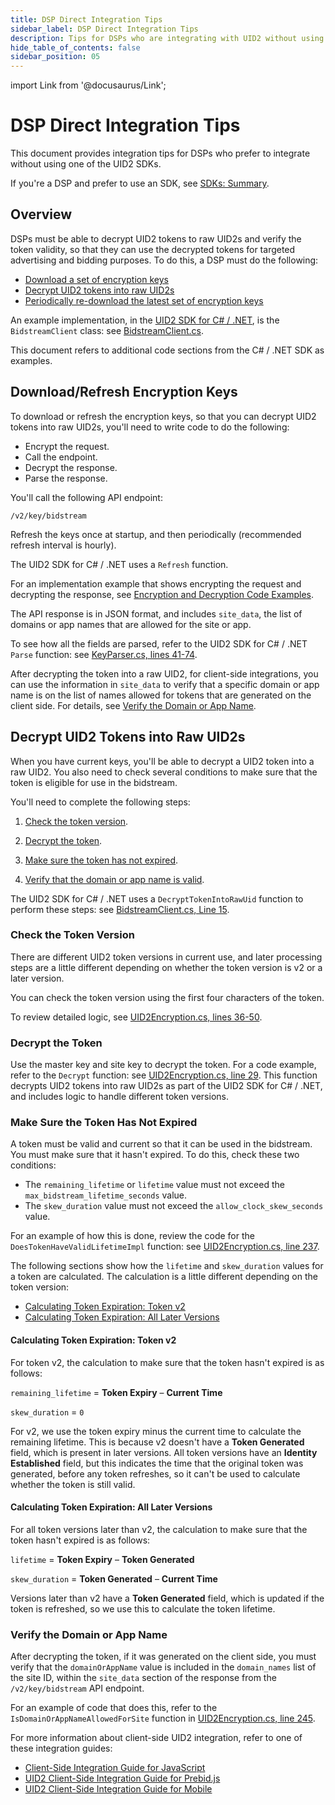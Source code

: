 ```yaml
---
title: DSP Direct Integration Tips
sidebar_label: DSP Direct Integration Tips
description: Tips for DSPs who are integrating with UID2 without using SDKs.
hide_table_of_contents: false
sidebar_position: 05
---
```


import Link from '@docusaurus/Link';

# DSP Direct Integration Tips

This document provides integration tips for DSPs who prefer to integrate without using one of the UID2 SDKs.

If you're a DSP and prefer to use an SDK, see [SDKs: Summary](../sdks/summary-sdks.md).

## Overview

DSPs must be able to decrypt UID2 tokens to raw UID2s and verify the token validity, so that they can use the decrypted tokens for targeted advertising and bidding purposes. To do this, a DSP must do the following:

- [Download a set of encryption keys](#downloadrefresh-encryption-keys)
- [Decrypt UID2 tokens into raw UID2s](#decrypt-uid2-tokens-into-raw-uid2s)
- [Periodically re-download the latest set of encryption keys](#downloadrefresh-encryption-keys)

An example implementation, in the [UID2 SDK for C#&nbsp;/&nbsp;.NET](https://github.com/IABTechLab/uid2-client-net), is the `BidstreamClient` class: see [BidstreamClient.cs](https://github.com/IABTechLab/uid2-client-net/blob/6ac53b106301e431a4aada3cbfbb93f8164ff7be/src/UID2.Client/BidstreamClient.cs).

This document refers to additional code sections from the C#&nbsp;/&nbsp;.NET SDK as examples.

## Download/Refresh Encryption Keys

To download or refresh the encryption keys, so that you can decrypt UID2 tokens into raw UID2s, you'll need to write code to do the following:

- Encrypt the request.
- Call the endpoint.
- Decrypt the response.
- Parse the response.

You'll call the following API endpoint:

```
/v2/key/bidstream
```

Refresh the keys once at startup, and then periodically (recommended refresh interval is hourly).

The UID2 SDK for C#&nbsp;/&nbsp;.NET uses a `Refresh` function.

For an implementation example that shows encrypting the request and decrypting the response, see [Encryption and Decryption Code Examples](../getting-started/gs-encryption-decryption.md#encryption-and-decryption-code-examples).

The API response is in JSON format, and includes `site_data`, the list of domains or app names that are allowed for the site or app.

To see how all the fields are parsed, refer to the UID2 SDK for C#&nbsp;/&nbsp;.NET `Parse` function: see [KeyParser.cs, lines 41-74](https://github.com/IABTechLab/uid2-client-net/blob/6ac53b106301e431a4aada3cbfbb93f8164ff7be/src/UID2.Client/KeyParser.cs#L41-L74).

After decrypting the token into a raw UID2, for client-side integrations, you can use the information in `site_data` to verify that a specific domain or app name is on the list of names allowed for tokens that are generated on the client side. For details, see [Verify the Domain or App Name](#verify-the-domain-or-app-name).

## Decrypt UID2 Tokens into Raw UID2s

When you have current keys, you'll be able to decrypt a UID2 token into a raw UID2. You also need to check several conditions to make sure that the token is eligible for use in the bidstream.

You'll need to complete the following steps:

1. [Check the token version](#check-the-token-version).

1. [Decrypt the token](#decrypt-the-token).

1. [Make sure the token has not expired](#make-sure-the-token-has-not-expired).

1. [Verify that the domain or app name is valid](#verify-the-domain-or-app-name).

The UID2 SDK for C# / .NET uses a `DecryptTokenIntoRawUid` function to perform these steps: see [BidstreamClient.cs, Line 15](https://github.com/IABTechLab/uid2-client-net/blob/6ac53b106301e431a4aada3cbfbb93f8164ff7be/src/UID2.Client/BidstreamClient.cs#L15).

### Check the Token Version

There are different UID2 token versions in current use, and later processing steps are a little different depending on whether the token version is v2 or a later version.

You can check the token version using the first four characters of the token.

To review detailed logic, see [UID2Encryption.cs, lines 36-50](https://github.com/IABTechLab/uid2-client-net/blob/6ac53b106301e431a4aada3cbfbb93f8164ff7be/src/UID2.Client/UID2Encryption.cs#L36-L50).

### Decrypt the Token

Use the master key and site key to decrypt the token. For a code example, refer to the `Decrypt` function: see [UID2Encryption.cs, line 29](https://github.com/IABTechLab/uid2-client-net/blob/6ac53b106301e431a4aada3cbfbb93f8164ff7be/src/UID2.Client/UID2Encryption.cs#L29). This function decrypts UID2 tokens into raw UID2s as part of the UID2 SDK for C# / .NET, and includes logic to handle different token versions.

### Make Sure the Token Has Not Expired

A token must be valid and current so that it can be used in the bidstream. You must make sure that it hasn't expired. To do this, check these two conditions:

- The `remaining_lifetime` or `lifetime` value must not exceed the `max_bidstream_lifetime_seconds` value.
- The `skew_duration` value must not exceed the `allow_clock_skew_seconds` value.

 For an example of how this is done, review the code for the `DoesTokenHaveValidLifetimeImpl` function: see [UID2Encryption.cs, line 237](https://github.com/IABTechLab/uid2-client-net/blob/6ac53b106301e431a4aada3cbfbb93f8164ff7be/src/UID2.Client/UID2Encryption.cs#L237).

The following sections show how the `lifetime` and `skew_duration` values for a token are calculated. The calculation is a little different depending on the token version:

- [Calculating Token Expiration: Token v2](#calculating-token-expiration-token-v2)
- [Calculating Token Expiration: All Later Versions](#calculating-token-expiration-all-later-versions)

#### Calculating Token Expiration: Token v2

For token v2, the calculation to make sure that the token hasn't expired is as follows:

`remaining_lifetime` = **Token Expiry** &#8211; **Current Time**

`skew_duration` = `0`

For v2, we use the token expiry minus the current time to calculate the remaining lifetime. This is because v2 doesn't have a **Token Generated** field, which is present in later versions. All token versions have an **Identity Established** field, but this indicates the time that the original token was generated, before any token refreshes, so it can't be used to calculate whether the token is still valid.

#### Calculating Token Expiration: All Later Versions

For all token versions later than v2, the calculation to make sure that the token hasn't expired is as follows:

`lifetime` = **Token Expiry** &#8211; **Token Generated**

`skew_duration` = **Token Generated** &#8211; **Current Time**

Versions later than v2 have a **Token Generated** field, which is updated if the token is refreshed, so we use this to calculate the token lifetime.

### Verify the Domain or App Name

After decrypting the token, if it was generated on the client side, you must verify that the `domainOrAppName` value is included in the `domain_names` list of the site ID, within the `site_data` section of the response from the `/v2/key/bidstream` API endpoint.

For an example of code that does this, refer to the `IsDomainOrAppNameAllowedForSite` function in [UID2Encryption.cs, line 245](https://github.com/IABTechLab/uid2-client-net/blob/6ac53b106301e431a4aada3cbfbb93f8164ff7be/src/UID2.Client/UID2Encryption.cs#L245).

For more information about client-side UID2 integration, refer to one of these integration guides:

- [Client-Side Integration Guide for JavaScript](publisher-client-side.md)
- [UID2 Client-Side Integration Guide for Prebid.js](integration-prebid-client-side.md)
- [UID2 Client-Side Integration Guide for Mobile](integration-mobile-client-side.md)
